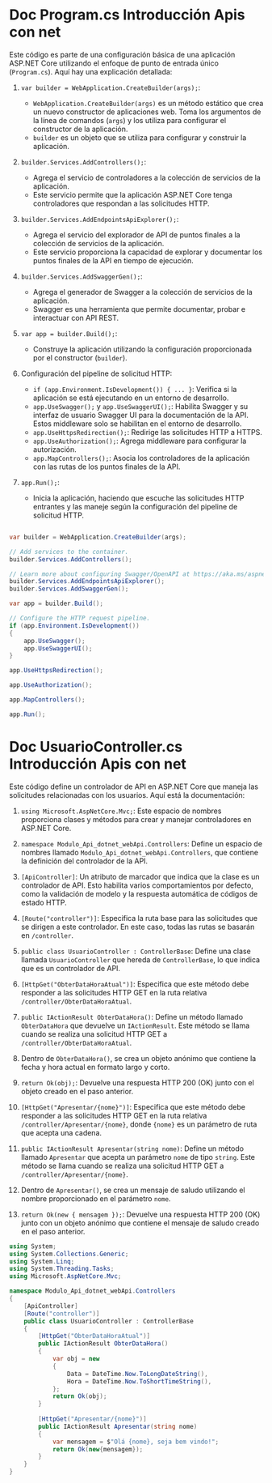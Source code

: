 # Doc Program.cs Introducción Apis con net

Este código es parte de una configuración básica de una aplicación ASP.NET Core utilizando el enfoque de punto de entrada único (`Program.cs`). Aquí hay una explicación detallada:

1. `var builder = WebApplication.CreateBuilder(args);`:
    
    - `WebApplication.CreateBuilder(args)` es un método estático que crea un nuevo constructor de aplicaciones web. Toma los argumentos de la línea de comandos (`args`) y los utiliza para configurar el constructor de la aplicación.
    - `builder` es un objeto que se utiliza para configurar y construir la aplicación.
2. `builder.Services.AddControllers();`:
    
    - Agrega el servicio de controladores a la colección de servicios de la aplicación.
    - Este servicio permite que la aplicación ASP.NET Core tenga controladores que respondan a las solicitudes HTTP.
3. `builder.Services.AddEndpointsApiExplorer();`:
    
    - Agrega el servicio del explorador de API de puntos finales a la colección de servicios de la aplicación.
    - Este servicio proporciona la capacidad de explorar y documentar los puntos finales de la API en tiempo de ejecución.
4. `builder.Services.AddSwaggerGen();`:
    
    - Agrega el generador de Swagger a la colección de servicios de la aplicación.
    - Swagger es una herramienta que permite documentar, probar e interactuar con API REST.
5. `var app = builder.Build();`:
    
    - Construye la aplicación utilizando la configuración proporcionada por el constructor (`builder`).
6. Configuración del pipeline de solicitud HTTP:
    
    - `if (app.Environment.IsDevelopment()) { ... }`: Verifica si la aplicación se está ejecutando en un entorno de desarrollo.
    - `app.UseSwagger();` y `app.UseSwaggerUI();`: Habilita Swagger y su interfaz de usuario Swagger UI para la documentación de la API. Estos middleware solo se habilitan en el entorno de desarrollo.
    - `app.UseHttpsRedirection();`: Redirige las solicitudes HTTP a HTTPS.
    - `app.UseAuthorization();`: Agrega middleware para configurar la autorización.
    - `app.MapControllers();`: Asocia los controladores de la aplicación con las rutas de los puntos finales de la API.
7. `app.Run();`:
    
    - Inicia la aplicación, haciendo que escuche las solicitudes HTTP entrantes y las maneje según la configuración del pipeline de solicitud HTTP.


```c#

var builder = WebApplication.CreateBuilder(args);

// Add services to the container.
builder.Services.AddControllers();

// Learn more about configuring Swagger/OpenAPI at https://aka.ms/aspnetcore/swashbuckle
builder.Services.AddEndpointsApiExplorer();
builder.Services.AddSwaggerGen();

var app = builder.Build();

// Configure the HTTP request pipeline.
if (app.Environment.IsDevelopment())
{
    app.UseSwagger();
    app.UseSwaggerUI();
}

app.UseHttpsRedirection();

app.UseAuthorization();

app.MapControllers();

app.Run();
```
# Doc UsuarioController.cs Introducción Apis con net


Este código define un controlador de API en ASP.NET Core que maneja las solicitudes relacionadas con los usuarios. Aquí está la documentación:

1. `using Microsoft.AspNetCore.Mvc;`: Este espacio de nombres proporciona clases y métodos para crear y manejar controladores en ASP.NET Core.
    
2. `namespace Modulo_Api_dotnet_webApi.Controllers`: Define un espacio de nombres llamado `Modulo_Api_dotnet_webApi.Controllers`, que contiene la definición del controlador de la API.
    
3. `[ApiController]`: Un atributo de marcador que indica que la clase es un controlador de API. Esto habilita varios comportamientos por defecto, como la validación de modelo y la respuesta automática de códigos de estado HTTP.
    
4. `[Route("controller")]`: Especifica la ruta base para las solicitudes que se dirigen a este controlador. En este caso, todas las rutas se basarán en `/controller`.
    
5. `public class UsuarioController : ControllerBase`: Define una clase llamada `UsuarioController` que hereda de `ControllerBase`, lo que indica que es un controlador de API.
    
6. `[HttpGet("ObterDataHoraAtual")]`: Especifica que este método debe responder a las solicitudes HTTP GET en la ruta relativa `/controller/ObterDataHoraAtual`.
    
7. `public IActionResult ObterDataHora()`: Define un método llamado `ObterDataHora` que devuelve un `IActionResult`. Este método se llama cuando se realiza una solicitud HTTP GET a `/controller/ObterDataHoraAtual`.
    
8. Dentro de `ObterDataHora()`, se crea un objeto anónimo que contiene la fecha y hora actual en formato largo y corto.
    
9. `return Ok(obj);`: Devuelve una respuesta HTTP 200 (OK) junto con el objeto creado en el paso anterior.
    
10. `[HttpGet("Apresentar/{nome}")]`: Especifica que este método debe responder a las solicitudes HTTP GET en la ruta relativa `/controller/Apresentar/{nome}`, donde `{nome}` es un parámetro de ruta que acepta una cadena.
    
11. `public IActionResult Apresentar(string nome)`: Define un método llamado `Apresentar` que acepta un parámetro `nome` de tipo `string`. Este método se llama cuando se realiza una solicitud HTTP GET a `/controller/Apresentar/{nome}`.
    
12. Dentro de `Apresentar()`, se crea un mensaje de saludo utilizando el nombre proporcionado en el parámetro `nome`.
    
13. `return Ok(new { mensagem });`: Devuelve una respuesta HTTP 200 (OK) junto con un objeto anónimo que contiene el mensaje de saludo creado en el paso anterior.
```c#
using System;
using System.Collections.Generic;
using System.Linq;
using System.Threading.Tasks;
using Microsoft.AspNetCore.Mvc;

namespace Modulo_Api_dotnet_webApi.Controllers
{
    [ApiController]
    [Route("controller")]
    public class UsuarioController : ControllerBase
    {
        [HttpGet("ObterDataHoraAtual")]
        public IActionResult ObterDataHora()
        {
            var obj = new
            {
                Data = DateTime.Now.ToLongDateString(),
                Hora = DateTime.Now.ToShortTimeString(),
            };
            return Ok(obj);
        }
        
        [HttpGet("Apresentar/{nome}")]
        public IActionResult Apresentar(string nome)
        {
            var mensagem = $"Olá {nome}, seja bem vindo!";
            return Ok(new{mensagem});
        }
    }
}
```
